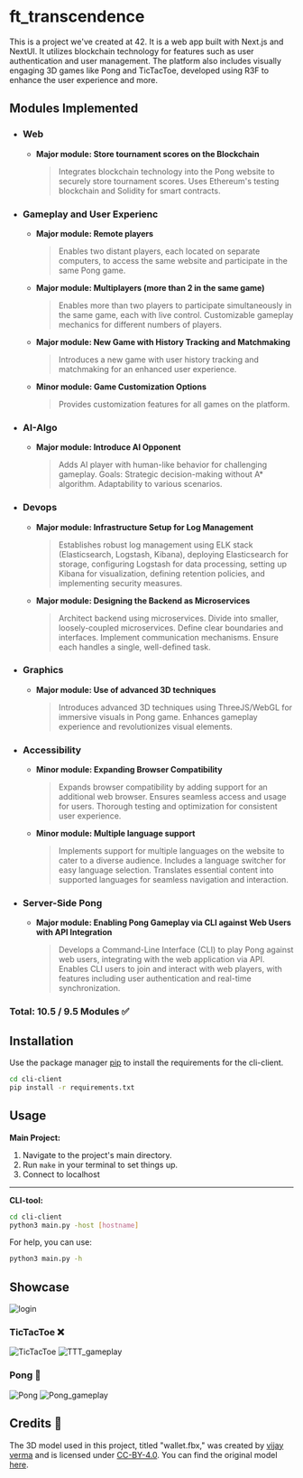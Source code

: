 # ft_transcendence

This is a project we've created at 42. It is a web app built with Next.js and NextUI. It utilizes blockchain technology for features such as user authentication and user management. The platform also includes visually engaging 3D games like Pong and TicTacToe, developed using R3F to enhance the user experience and more.

## Modules Implemented

- ### Web
  - **Major module: Store tournament scores on the Blockchain**
    > Integrates blockchain technology into the Pong website to securely store tournament scores. Uses Ethereum's testing blockchain and Solidity for smart contracts.

- ### Gameplay and User Experienc
  - **Major module: Remote players**
    > Enables two distant players, each located on separate computers, to access the same website and participate in the same Pong game.

  - **Major module: Multiplayers (more than 2 in the same game)**
    > Enables more than two players to participate simultaneously in the same game, each with live control. Customizable gameplay mechanics for different numbers of players.

  - **Major module: New Game with History Tracking and Matchmaking**
    > Introduces a new game with user history tracking and matchmaking for an enhanced user experience.

  - **Minor module: Game Customization Options**
    > Provides customization features for all games on the platform.

- ### AI-Algo
  - **Major module: Introduce AI Opponent**
    > Adds AI player with human-like behavior for challenging gameplay. Goals: Strategic decision-making without A* algorithm. Adaptability to various scenarios.

- ### Devops
  - **Major module: Infrastructure Setup for Log Management**
    > Establishes robust log management using ELK stack (Elasticsearch, Logstash, Kibana), deploying Elasticsearch for storage, configuring Logstash for data processing, setting up Kibana for visualization, defining retention policies, and implementing security measures.

  - **Major module: Designing the Backend as Microservices**
    > Architect backend using microservices. Divide into smaller, loosely-coupled microservices. Define clear boundaries and interfaces. Implement communication mechanisms. Ensure each handles a single, well-defined task.

- ### Graphics
  - **Major module: Use of advanced 3D techniques**
    > Introduces advanced 3D techniques using ThreeJS/WebGL for immersive visuals in Pong game. Enhances gameplay experience and revolutionizes visual elements.

- ### Accessibility
  - **Minor module: Expanding Browser Compatibility**
    > Expands browser compatibility by adding support for an additional web browser. Ensures seamless access and usage for users. Thorough testing and optimization for consistent user experience.

  - **Minor module: Multiple language support**
    > Implements support for multiple languages on the website to cater to a diverse audience. Includes a language switcher for easy language selection. Translates essential content into supported languages for seamless navigation and interaction.

- ### Server-Side Pong
  - **Major module: Enabling Pong Gameplay via CLI against Web Users with API Integration**
    > Develops a Command-Line Interface (CLI) to play Pong against web users, integrating with the web application via API. Enables CLI users to join and interact with web players, with features including user authentication and real-time synchronization.

### Total: 10.5 / 9.5 Modules ✅

## Installation

Use the package manager [pip](https://pip.pypa.io/en/stable/) to install the requirements for the cli-client.

```bash
cd cli-client
pip install -r requirements.txt
```

## Usage

**Main Project:**
1. Navigate to the project's main directory.
2. Run `make` in your terminal to set things up.
3. Connect to localhost

---
**CLI-tool:**

```bash
cd cli-client
python3 main.py -host [hostname]
```
For help, you can use:
```bash
python3 main.py -h
```

## Showcase
![login](media/login.gif)

### TicTacToe ❌

![TicTacToe](media/tictactoe.png)
![TTT_gameplay](media/ttt_gameplay.gif)

### Pong 🏓

![Pong](media/pong.png)
![Pong_gameplay](media/pong_gameplay.gif)

## Credits 🔑

The 3D model used in this project, titled "wallet.fbx," was created by [vijay verma](https://sketchfab.com/realvjy) and is licensed under [CC-BY-4.0](http://creativecommons.org/licenses/by/4.0/). You can find the original model [here](https://sketchfab.com/3d-models/walletfbx-4d63cef3d4c3430dae23c964cc3f1608).
